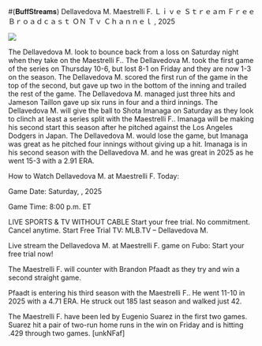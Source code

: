 #(𝐁𝐮𝐟𝐟𝐒𝐭𝐫𝐞𝐚𝐦𝐬) Dellavedova M. Maestrelli F. Ｌｉｖｅ Ｓｔｒｅａｍ Ｆｒｅｅ Ｂｒｏａｄｃａｓｔ ＯＮ Ｔｖ Ｃｈａｎｎｅｌ , 2025  
  
  
[![](https://i.imgur.com/qSNzIqt.png)](https://movie.rssnews.media/IgcuZDQdT.php)  
  
The Dellavedova M. look to bounce back from a loss on Saturday night when they take on the Maestrelli F.. The Dellavedova M. took the first game of the series on Thursday 10-6, but lost 8-1 on Friday and they are now 1-3 on the season. The Dellavedova M. scored the first run of the game in the top of the second, but gave up two in the bottom of the inning and trailed the rest of the game. The Dellavedova M. managed just three hits and Jameson Taillon gave up six runs in four and a third innings. The Dellavedova M. will give the ball to Shota Imanaga on Saturday as they look to clinch at least a series split with the Maestrelli F.. Imanaga will be making his second start this season after he pitched against the Los Angeles Dodgers in Japan. The Dellavedova M. would lose the game, but Imanaga was great as he pitched four innings without giving up a hit. Imanaga is in his second season with the Dellavedova M. and he was great in 2025 as he went 15-3 with a 2.91 ERA.

How to Watch Dellavedova M. at Maestrelli F. Today:

Game Date: Saturday, , 2025

Game Time: 8:00 p.m. ET

LIVE SPORTS & TV WITHOUT CABLE
Start your free trial. No commitment. Cancel anytime.
Start Free Trial
TV: MLB.TV – Dellavedova M.

Live stream the Dellavedova M. at Maestrelli F. game on Fubo: Start your free trial now!

The Maestrelli F. will counter with Brandon Pfaadt as they try and win a second straight game.

Pfaadt is entering his third season with the Maestrelli F.. He went 11-10 in 2025 with a 4.71 ERA. He struck out 185 last season and walked just 42.

The Maestrelli F. have been led by Eugenio Suarez in the first two games. Suarez hit a pair of two-run home runs in the win on Friday and is hitting .429 through two games. [unkNFaf]
